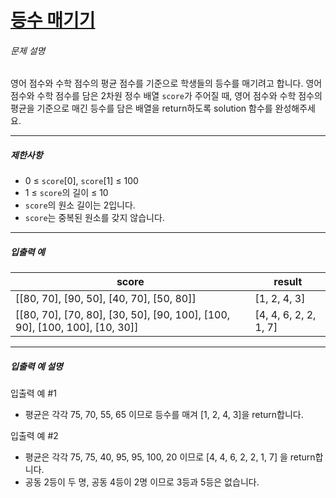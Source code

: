 # [등수 매기기](https://school.programmers.co.kr/learn/courses/30/lessons/120882)


###### 문제 설명


영어 점수와 수학 점수의 평균 점수를 기준으로 학생들의 등수를 매기려고 합니다. 영어 점수와 수학 점수를 담은 2차원 정수 배열 `score`가 주어질 때, 영어 점수와 수학 점수의 평균을 기준으로 매긴 등수를 담은 배열을 return하도록 solution 함수를 완성해주세요.




---


##### 제한사항


* 0 ≤ `score`\[0], `score`\[1] ≤ 100
* 1 ≤ `score`의 길이 ≤ 10
* `score`의 원소 길이는 2입니다.
* `score`는 중복된 원소를 갖지 않습니다.




---


##### 입출력 예




| score | result |
| --- | --- |
| \[\[80, 70], \[90, 50], \[40, 70], \[50, 80]] | \[1, 2, 4, 3] |
| \[\[80, 70], \[70, 80], \[30, 50], \[90, 100], \[100, 90], \[100, 100], \[10, 30]] | \[4, 4, 6, 2, 2, 1, 7] |




---


##### 입출력 예 설명


입출력 예 \#1


* 평균은 각각 75, 70, 55, 65 이므로 등수를 매겨 \[1, 2, 4, 3]을 return합니다.


입출력 예 \#2


* 평균은 각각 75, 75, 40, 95, 95, 100, 20 이므로 \[4, 4, 6, 2, 2, 1, 7] 을 return합니다.
* 공동 2등이 두 명, 공동 4등이 2명 이므로 3등과 5등은 없습니다.



